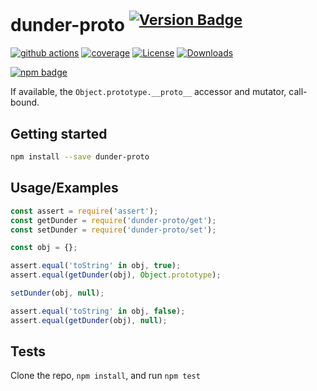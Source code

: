 # dunder-proto <sup>[![Version Badge][npm-version-svg]][package-url]</sup>

[![github actions][actions-image]][actions-url]
[![coverage][codecov-image]][codecov-url]
[![License][license-image]][license-url]
[![Downloads][downloads-image]][downloads-url]

[![npm badge][npm-badge-png]][package-url]

If available, the `Object.prototype.__proto__` accessor and mutator, call-bound.

## Getting started

```sh
npm install --save dunder-proto
```

## Usage/Examples

```js
const assert = require('assert');
const getDunder = require('dunder-proto/get');
const setDunder = require('dunder-proto/set');

const obj = {};

assert.equal('toString' in obj, true);
assert.equal(getDunder(obj), Object.prototype);

setDunder(obj, null);

assert.equal('toString' in obj, false);
assert.equal(getDunder(obj), null);
```

## Tests

Clone the repo, `npm install`, and run `npm test`

[package-url]: https://npmjs.org/package/dunder-proto
[npm-version-svg]: https://versionbadg.es/es-shims/dunder-proto.svg
[npm-badge-png]: https://nodei.co/npm/dunder-proto.png?downloads=true&stars=true
[license-image]: https://img.shields.io/npm/l/dunder-proto.svg
[license-url]: LICENSE
[downloads-image]: https://img.shields.io/npm/dm/dunder-proto.svg
[downloads-url]: https://npm-stat.com/charts.html?package=dunder-proto
[codecov-image]: https://codecov.io/gh/es-shims/dunder-proto/branch/main/graphs/badge.svg
[codecov-url]: https://app.codecov.io/gh/es-shims/dunder-proto/
[actions-image]: https://img.shields.io/endpoint?url=https://github-actions-badge-u3jn4tfpocch.runkit.sh/es-shims/dunder-proto
[actions-url]: https://github.com/es-shims/dunder-proto/actions
